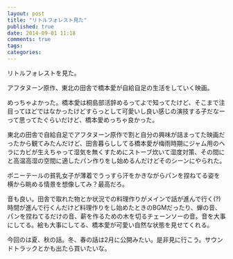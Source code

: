 ```yaml
---
layout: post
title: "リトルフォレスト見た"
published: true
date: 2014-09-01 11:18
comments: true
tags: 
categories: 
---
```


リトルフォレストを見た。

アフタヌーン原作、東北の田舎で橋本愛が自給自足の生活をしていく映画。

めっちゃよかった。橋本愛は桐島部活辞めるってよで知ってたけど、そこまで注目ってほどではなかったけどすらっとして可愛いし良い感じの演技する子だなーって思ってたぐらいだけど、橋本愛めっちゃ良かった。

東北の田舎で自給自足でアフタヌーン原作で割と自分の興味が詰まってた映画だったから観てみたんだけど、田舎暮らししてる橋本愛が梅雨時期にジャム用のヘラにカビが生えちゃって湿気を無くすためにストーブ炊いて湿度対策、その間にと高温高湿の空間に適したパン作りをし始めるんだけどそのシーンにやられた。

ポニーテールの貧乳女子が薄着でうっすら汗をかきながらパンを捏ねてる姿を横から眺める情景を想像してみ？最高だろ。

音も良い。田舎で取れた物とか状況での料理作りがメインで話が進んで行く(?)時間が進んで行くんだけど料理作りをし始めたときのBGMだったり、蝉の音、パンを捏ねてるだけの音、薪を作るための木を切るチェーンソーの音。音を大事にしてる。絵も大事にしてる、橋本愛が可愛い自然な状態を見せてくれる。

今回のは夏、秋の話。冬、春の話は2月に公開みたい。是非見に行こう。サウンドトラックとかも出たら買いたいな。
